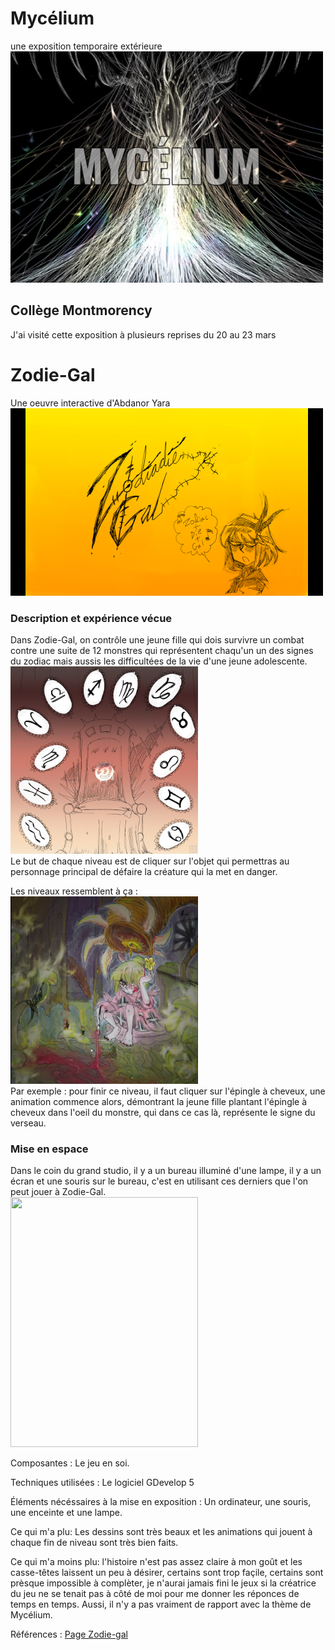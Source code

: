 # Mycélium
une exposition temporaire extérieure <br>
<img src="media/titre_mycelium.PNG" width="500" height="370">
## Collège Montmorency
J'ai visité cette exposition à plusieurs reprises du 20 au 23 mars
# Zodie-Gal
Une oeuvre interactive d'Abdanor Yara <br>
<img src="media/zodie_gal_titre.png" width="500" height="300">

### Description et expérience vécue
Dans Zodie-Gal, on contrôle une jeune fille qui dois survivre un combat contre une suite de 12 monstres qui représentent chaqu'un un des signes du zodiac mais aussis les difficultées de la vie d'une jeune adolescente. <br>
<img src="media/zodie_gal_menu.png" width="300" height="300"> <br>
Le but de chaque niveau  est de cliquer sur l'objet qui permettras au personnage principal de défaire la créature qui la met en danger.

Les niveaux ressemblent à ça :<br>
<img src="media/zodie_gal_personnage.png" width="300" height="300"> <br>
Par exemple : pour finir ce niveau, il faut cliquer sur l'épingle à cheveux, une animation commence alors, démontrant la jeune fille plantant l'épingle à cheveux dans l'oeil du monstre, qui dans ce cas là, représente le signe du verseau.

### Mise en espace
Dans le coin du grand studio, il y a un bureau illuminé d'une lampe, il y a un écran et une souris sur le bureau, c'est en utilisant ces derniers que l'on peut jouer à Zodie-Gal. <br>
<img src="media/zodie_gal_installation.png" width="300" height="400">

Composantes : Le jeu en soi.

Techniques utilisées : Le logiciel GDevelop 5

Éléments nécéssaires à la mise en exposition : Un ordinateur, une souris, une enceinte et une lampe.

Ce qui m'a plu: Les dessins sont très beaux et les animations qui jouent à chaque fin de niveau sont très bien faits.

Ce qui m'a moins plu: l'histoire n'est pas assez claire à mon goût et les casse-têtes laissent un peu à désirer, certains sont trop façile, certains sont prèsque impossible à complèter, je n'aurai jamais fini le jeux si la créatrice du jeu ne se tenait pas à côté de moi pour me donner les réponces de temps en temps. Aussi, il n'y a pas vraiment de rapport avec la thème de Mycélium.

Références : [Page Zodie-gal](https://tim-montmorency.com/2023/projets/Zodie-Gal/docs/web/index.html)
